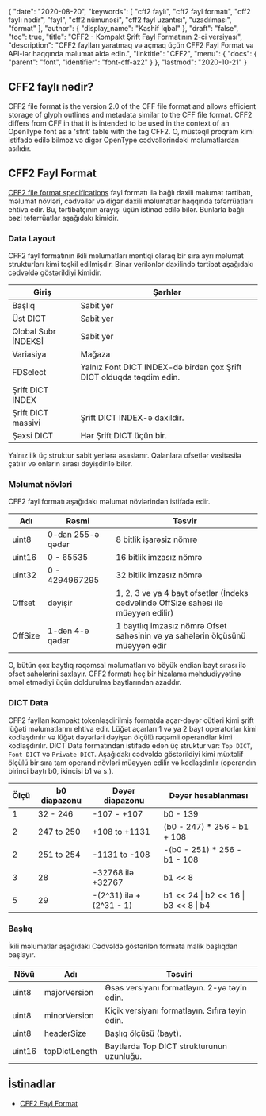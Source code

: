 {
  "date": "2020-08-20",
  "keywords": [
"cff2 faylı",
"cff2 fayl formatı",
"cff2 faylı nədir",
"fayl",
"cff2 nümunəsi",
"cff2 fayl uzantısı",
"uzadılması",
"format"
],
  "author": {
    "display_name": "Kashif Iqbal"
},
  "draft": "false",
  "toc": true,
  "title": "CFF2 - Kompakt Şrift Fayl Formatının 2-ci versiyası",
  "description": "CFF2 faylları yaratmaq və açmaq üçün CFF2 Fayl Format və API-lər haqqında məlumat əldə edin.",
  "linktitle": "CFF2",
  "menu": {
    "docs": {
      "parent": "font",
      "identifier": "font-cff-az2"
}
},
  "lastmod": "2020-10-21"
}

## CFF2 faylı nədir?

CFF2 file format is the version 2.0 of the CFF file format and allows efficient storage of glyph outlines and metadata similar to the CFF file format. CFF2 differs from CFF in that it is intended to be used in the context of an OpenType font as a 'sfnt' table with the tag CFF2. O, müstəqil proqram kimi istifadə edilə bilməz və digər OpenType cədvəllərindəki məlumatlardan asılıdır.

## CFF2 Fayl Format

[CFF2 file format specifications](https://learn.microsoft.com/en-us/typography/opentype/spec/cff2) fayl formatı ilə bağlı daxili məlumat tərtibatı, məlumat növləri, cədvəllər və digər daxili məlumatlar haqqında təfərrüatları ehtiva edir. Bu, tərtibatçının arayışı üçün istinad edilə bilər. Bunlarla bağlı bəzi təfərrüatlar aşağıdakı kimidir.

### Data Layout

CFF2 fayl formatının ikili məlumatları məntiqi olaraq bir sıra ayrı məlumat strukturları kimi təşkil edilmişdir. Binar verilənlər daxilində tərtibat aşağıdakı cədvəldə göstərildiyi kimidir.

|Giriş |Şərhlər|
---|---|
|Başlıq |Sabit yer|
|Üst DICT| Sabit yer|
|Qlobal Subr İNDEKSİ| Sabit yer|
|Variasiya |Mağaza|
|FDSelect |Yalnız Font DICT INDEX-də birdən çox Şrift DICT olduqda təqdim edin.|
|Şrift DICT INDEX ||
|Şrift DICT massivi| Şrift DICT INDEX-ə daxildir.|
|Şəxsi DICT| Hər Şrift DICT üçün bir.|

Yalnız ilk üç struktur sabit yerlərə əsaslanır. Qalanlara ofsetlər vasitəsilə çatılır və onların sırası dəyişdirilə bilər.

### Məlumat növləri

CFF2 fayl formatı aşağıdakı məlumat növlərindən istifadə edir.

|Adı |Rəsmi |Təsvir|
---|---|---|
|uint8 |0-dan 255-ə qədər |8 bitlik işarəsiz nömrə|
|uint16 |0 - 65535| 16 bitlik imzasız nömrə|
|uint32 |0 - 4294967295| 32 bitlik imzasız nömrə|
|Offset |dəyişir| 1, 2, 3 və ya 4 bayt ofsetlər (İndeks cədvəlində OffSize sahəsi ilə müəyyən edilir)|
|OffSize |1-dən 4-ə qədər| 1 baytlıq imzasız nömrə Ofset sahəsinin və ya sahələrin ölçüsünü müəyyən edir|

O, bütün çox baytlıq rəqəmsal məlumatları və böyük endian bayt sırası ilə ofset sahələrini saxlayır. CFF2 formatı heç bir hizalama məhdudiyyətinə əməl etmədiyi üçün doldurulma baytlarından azaddır.

### DICT Data

CFF2 faylları kompakt tokenləşdirilmiş formatda açar-dəyər cütləri kimi şrift lüğəti məlumatlarını ehtiva edir. Lüğət açarları 1 və ya 2 bayt operatorlar kimi kodlaşdırılır və lüğət dəyərləri dəyişən ölçülü rəqəmli operandlar kimi kodlaşdırılır. DICT Data formatından istifadə edən üç struktur var: `Top DICT`, `Font DICT` və `Private DICT`. Aşağıdakı cədvəldə göstərildiyi kimi müxtəlif ölçülü bir sıra tam operand növləri müəyyən edilir və kodlaşdırılır (operandın birinci baytı b0, ikincisi b1 və s.).

|Ölçü |b0 diapazonu |Dəyər diapazonu |Dəyər hesablanması|
---|---|---|---|
|1 |32 - 246| -107 - +107 |b0 - 139|
|2	|247 to 250|	+108 to +1131	|(b0 - 247) * 256 + b1 + 108|
|2	|251 to 254|	-1131 to -108|	-(b0 - 251) * 256 - b1 - 108|
|3 |28| -32768 ilə +32767| b1 << 8 | b2|
|5 |29| -(2^31) ilə +(2^31 - 1)| b1 << 24 \| b2 << 16 \| b3 << 8 \| b4|

### Başlıq

İkili məlumatlar aşağıdakı Cədvəldə göstərilən formata malik başlıqdan başlayır.

|Növü |Adı |Təsviri|
---|---|---|
|uint8| majorVersion| Əsas versiyanı formatlayın. 2-yə təyin edin.|
|uint8| minorVersion| Kiçik versiyanı formatlayın. Sıfıra təyin edin.|
|uint8| headerSize| Başlıq ölçüsü (bayt).|
|uint16| topDictLength| Baytlarda Top DICT strukturunun uzunluğu.|

## İstinadlar

 * [CFF2 Fayl Format](https://learn.microsoft.com/en-us/typography/opentype/spec/cff2)

